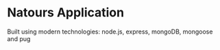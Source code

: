 # Natours Application

Built using modern technologies: node.js, express, mongoDB, mongoose and pug
